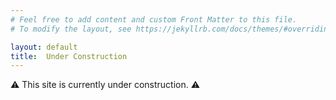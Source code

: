 ```yaml
---
# Feel free to add content and custom Front Matter to this file.
# To modify the layout, see https://jekyllrb.com/docs/themes/#overriding-theme-defaults

layout: default
title:  Under Construction
---
```


<div class="warning-message">
  ⚠️ This site is currently under construction. ⚠️
</div>
